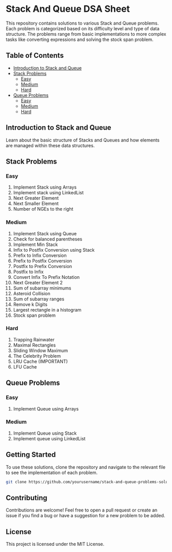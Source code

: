 # Stack And Queue DSA Sheet

This repository contains solutions to various Stack and Queue problems. Each problem is categorized based on its difficulty level and type of data structure. The problems range from basic implementations to more complex tasks like converting expressions and solving the stock span problem.

## Table of Contents

- [Introduction to Stack and Queue](#introduction-to-stack-and-queue)
- [Stack Problems](#stack-problems)
  - [Easy](#easy)
  - [Medium](#medium)
  - [Hard](#hard)
- [Queue Problems](#queue-problems)
  - [Easy](#easy-1)
  - [Medium](#medium-1)
  - [Hard](#hard-1)

## Introduction to Stack and Queue

Learn about the basic structure of Stacks and Queues and how elements are managed within these data structures.

## Stack Problems

### Easy
1. Implement Stack using Arrays
2. Implement stack using LinkedList
3. Next Greater Element
4. Next Smaller Element
5. Number of NGEs to the right

### Medium
1. Implement Stack using Queue
2. Check for balanced parentheses
3. Implement Min Stack
4. Infix to Postfix Conversion using Stack
5. Prefix to Infix Conversion
6. Prefix to Postfix Conversion
7. Postfix to Prefix Conversion
8. Postfix to Infix
9. Convert Infix To Prefix Notation
10. Next Greater Element 2
11. Sum of subarray minimums
12. Asteroid Collision
13. Sum of subarray ranges
14. Remove k Digits
15. Largest rectangle in a histogram
16. Stock span problem

### Hard
1. Trapping Rainwater
2. Maximal Rectangles
3. Sliding Window Maximum
4. The Celebrity Problem
5. LRU Cache (IMPORTANT)
6. LFU Cache

## Queue Problems

### Easy
1. Implement Queue using Arrays

### Medium
1. Implement Queue using Stack
2. Implement queue using LinkedList

## Getting Started

To use these solutions, clone the repository and navigate to the relevant file to see the implementation of each problem.

```bash
git clone https://github.com/yourusername/stack-and-queue-problems-solutions.git
```

## Contributing

Contributions are welcome! Feel free to open a pull request or create an issue if you find a bug or have a suggestion for a new problem to be added.

## License

This project is licensed under the MIT License.
